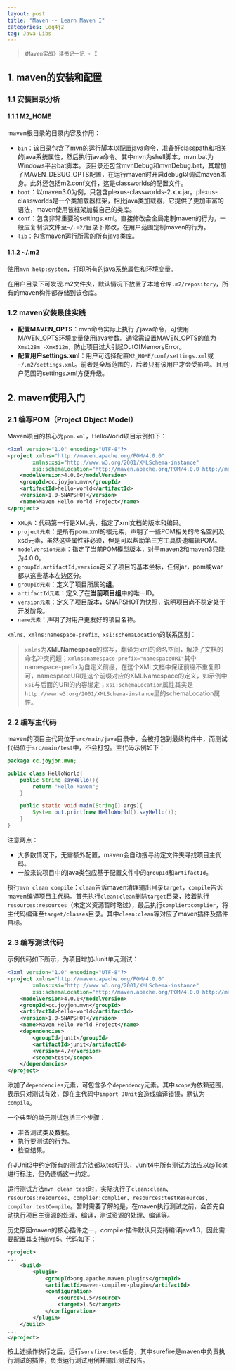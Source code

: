 ```yaml
---
layout: post
title: "Maven -- Learn Maven I"
categories: Log4j2
tag: Java-Libs
---
```

> `《Maven实战》读书记一记 - I`

## 1. maven的安装和配置

### 1.1 安装目录分析

#### 1.1.1 M2_HOME

maven根目录的目录内容及作用：

- `bin`：该目录包含了mvn的运行脚本以配置java命令，准备好classpath和相关的java系统属性，然后执行java命令。其中mvn为shell脚本，mvn.bat为Windows平台bat脚本。该目录还包含mvnDebug和mvnDebug.bat，其增加了MAVEN_DEBUG_OPTS配置，在运行maven时开启debug以调试maven本身。此外还包括m2.conf文件，这是classworlds的配置文件。
- `boot`：以maven3.0为例，只包含plexus-classworlds-2.x.x.jar。plexus-classworlds是一个类加载器框架，相比java类加载器，它提供了更加丰富的语法，maven使用该框架加载自己的类库。
- `conf`：包含非常重要的settings.xml。直接修改会全局定制maven的行为，一般应复制该文件至`~/.m2/`目录下修改，在用户范围定制maven的行为。
- `lib`：包含maven运行所需的所有java类库。

#### 1.1.2 ~/.m2

使用`mvn help:system`，打印所有的java系统属性和环境变量。

在用户目录下可发现.m2文件夹，默认情况下放置了本地仓库`.m2/repository`，所有的maven构件都存储到该仓库。

### 1.2 maven安装最佳实践

- **配置MAVEN_OPTS**：mvn命令实际上执行了java命令，可使用MAVEN_OPTS环境变量使用java参数。通常需设置MAVEN_OPTS的值为`-Xms128m -Xmx512m`，防止项目过大引起OutOfMemoryError。
- **配置用户settings.xml**：用户可选择配置`M2_HOME/conf/settings.xml`或`~/.m2/settings.xml`。前者是全局范围的，后者只有该用户才会受影响。且用户范围的settings.xml方便升级。

## 2. maven使用入门

### 2.1 编写POM（Project Object Model）

Maven项目的核心为`pom.xml`，HelloWorld项目示例如下：

```xml
<?xml version="1.0" encoding="UTF-8"?>
<project xmlns="http://maven.apache.org/POM/4.0.0"
        xmlns:xsi="http://www.w3.org/2001/XMLSchema-instance"
        xsi:schemaLocation="http://maven.apache.org/POM/4.0.0 http://maven.apache.org/maven-v4_0_0.xsd">
    <modelVersion>4.0.0</modelVersion>
    <groupId>cc.joyjon.mvn</groupId>
    <artifactId>hello-world</artifactId>
    <version>1.0-SNAPSHOT</version>
    <name>Maven Hello World Project</name>
</project>
```

- `XML头`：代码第一行是XML头，指定了xml文档的版本和编码。
- `project元素`：是所有pom.xml的根元素，声明了一些POM相关的命名空间及xsd元素，虽然这些属性非必须，但是可以帮助第三方工具快速编辑POM。
- `modelVersion元素`：指定了当前POM模型版本，对于maven2和maven3只能为4.0.0。
- `groupId,artifactId,version`定义了项目的基本坐标，任何jar，pom或war都以这些基本左边区分。
- `groupId元素`：定义了项目所属的**组**。
- `artifactId元素`：定义了在**当前项目组**中的唯一ID。
- `version元素`：定义了项目版本，SNAPSHOT为快照，说明项目尚不稳定处于开发阶段。
- `name元素`：声明了对用户更友好的项目名称。

`xmlns、xmlns:namespace-prefix、xsi:schemaLocation`的联系区别：

> `xmlns`为**XMLNamespace**的缩写，翻译为xml的命名空间，解决了文档的命名冲突问题；`xmlns:namespace-prefix="namespaceURI"`其中namespace-prefix为自定义前缀，在这个XML文档中保证前缀不重复即可，namespaceURI是这个前缀对应的XMLNamespace的定义，如示例中`xsi`与后面的URI的内容绑定；`xsi:schemaLocation`属性其实是`http://www.w3.org/2001/XMLSchema-instance`里的schemaLocation属性。

### 2.2 编写主代码

maven的项目主代码位于`src/main/java`目录中，会被打包到最终构件中，而测试代码位于`src/main/test`中，不会打包。主代码示例如下：

```java
package cc.joyjon.mvn;

public class HelloWorld{
    public String sayHello(){
        return "Hello Maven";
    }

    public static void main(String[] args){
        System.out.print(new HelloWorld().sayHello());
    }
}
```

注意两点：

- 大多数情况下，无需额外配置，maven会自动搜寻约定文件夹寻找项目主代码。
- 一般来说项目中的java类包应基于配置文件中的`groupId`和`artifactId`。

执行`mvn clean compile`：`clean`告诉maven清理输出目录`target`，`compile`告诉maven编译项目主代码。首先执行`clean:clean`删除`target`目录，接着执行`resources:resources`（未定义资源暂时略过），最后执行`complier:complier`，将主代码编译至`target/classes`目录。其中`clean:clean`等对应了maven插件及插件目标。

### 2.3 编写测试代码

示例代码如下所示，为项目增加Junit单元测试：

```xml
<?xml version="1.0" encoding="UTF-8"?>
<project xmlns="http://maven.apache.org/POM/4.0.0"
        xmlns:xsi="http://www.w3.org/2001/XMLSchema-instance"
        xsi:schemaLocation="http://maven.apache.org/POM/4.0.0 http://maven.apache.org/maven-v4_0_0.xsd">
    <modelVersion>4.0.0</modelVersion>
    <groupId>cc.joyjon.mvn</groupId>
    <artifactId>hello-world</artifactId>
    <version>1.0-SNAPSHOT</version>
    <name>Maven Hello World Project</name>
    <dependencies>
        <groupId>junit</groupId>
        <artifactId>junit</artifactId>
        <version>4.7</version>
        <scope>test</scope>
    </dependencies>
</project>
```

添加了`dependencies`元素，可包含多个`dependency`元素。其中`scope`为依赖范围，表示只对测试有效，即在主代码中`import JUnit`会造成编译错误，默认为`compile`。

一个典型的单元测试包括三个步骤：

- 准备测试类及数据。
- 执行要测试的行为。
- 检查结果。

在JUnit3中约定所有的测试方法都以test开头，Junit4中所有测试方法应以@Test进行标注，但仍遵循这一约定。

运行测试方法`mvn clean test`时，实际执行了`clean:clean`、`resources:resources`、`complier:complier`、`resources:testResources`、`compiler:testCompile`。暂时需要了解的是，在maven执行测试之前，会首先自动执行项目主资源的处理、编译，测试资源的处理、编译等。

历史原因maven的核心插件之一，compiler插件默认只支持编译java1.3，因此需要配置其支持java5。代码如下：

```xml
<project>
...
    <build>
        <plugin>
            <groupId>org.apache.maven.plugins</groupId>
            <artifactId>maven-compiler-plugin</artifactId>
            <configuration>
                <source>1.5</source>
                <target>1.5</target>
            </configuration>
        </plugin>
    </build>
...
</project>
```

按上述操作执行之后，运行`surefire:test`任务，其中surefire是maven中负责执行测试的插件，负责运行测试用例并输出测试报告。
